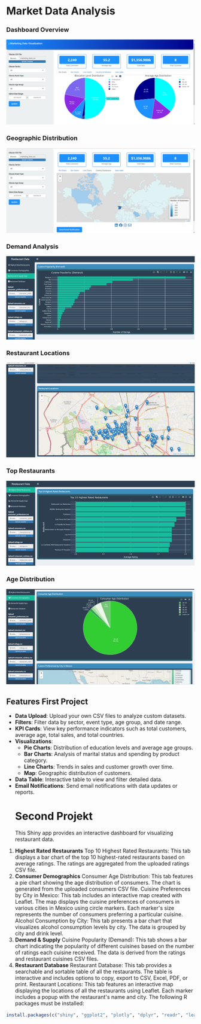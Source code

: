 # Market Data Analysis

### Dashboard Overview
![Dashboard Overview](dashboard_shiny.png)

### Geographic Distribution
![Geographic Distribution](map_shiny.png)

### Demand Analysis
![Demand Analysis](demand.png)

### Restaurant Locations
![Restaurant Locations](restaurants_locations.png)

### Top Restaurants
![Top Restaurants](top_restaurants.png)


### Age Distribution
![Age Distribution](age.png)

## Features First Project

- **Data Upload**: Upload your own CSV files to analyze custom datasets.
- **Filters**: Filter data by sector, event type, age group, and date range.
- **KPI Cards**: View key performance indicators such as total customers, average age, total sales, and total countries.
- **Visualizations**: 
  - **Pie Charts**: Distribution of education levels and average age groups.
  - **Bar Charts**: Analysis of marital status and spending by product category.
  - **Line Charts**: Trends in sales and customer growth over time.
  - **Map**: Geographic distribution of customers.
- **Data Table**: Interactive table to view and filter detailed data.
- **Email Notifications**: Send email notifications with data updates or reports.
  # Second Projekt
  This Shiny app provides an interactive dashboard for visualizing restaurant data. 

1. **Highest Rated Restaurants**
Top 10 Highest Rated Restaurants: This tab displays a bar chart of the top 10 highest-rated restaurants based on average ratings. The ratings are aggregated from the uploaded ratings CSV file.
2. **Consumer Demographics**
Consumer Age Distribution: This tab features a pie chart showing the age distribution of consumers. The chart is generated from the uploaded consumers CSV file.
Cuisine Preferences by City in Mexico: This tab includes an interactive map created with Leaflet. The map displays the cuisine preferences of consumers in various cities in Mexico using circle markers. Each marker's size represents the number of consumers preferring a particular cuisine.
Alcohol Consumption by City: This tab presents a bar chart that visualizes alcohol consumption levels by city. The data is grouped by city and drink level.
3. **Demand & Supply**
Cuisine Popularity (Demand): This tab shows a bar chart indicating the popularity of different cuisines based on the number of ratings each cuisine received. The data is derived from the ratings and restaurant cuisines CSV files.
4. **Restaurant Database**
Restaurant Database: This tab provides a searchable and sortable table of all the restaurants. The table is interactive and includes options to copy, export to CSV, Excel, PDF, or print.
Restaurant Locations: This tab features an interactive map displaying the locations of all the restaurants using Leaflet. Each marker includes a popup with the restaurant's name and city.
The following R packages must be installed:

```r
install.packages(c("shiny", "ggplot2", "plotly", "dplyr", "readr", "leaflet", "sf", "rnaturalearth", "rnaturalearthdata", "lubridate", "tidyr", "shiny.fluent", "imola", "DT", "fontawesome", "blastula"))
